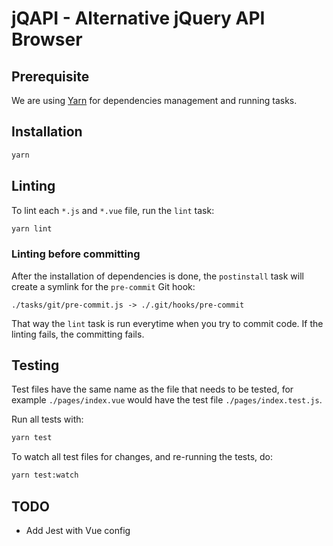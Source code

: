 # jQAPI - Alternative jQuery API Browser

## Prerequisite

We are using [Yarn](https://yarnpkg.com) for dependencies management and
running tasks.


## Installation

```bash
yarn
```


## Linting

To lint each `*.js` and `*.vue` file, run the `lint` task:

```bash
yarn lint
```

### Linting before committing

After the installation of dependencies is done, the `postinstall` task will
create a symlink for the `pre-commit` Git hook:

```
./tasks/git/pre-commit.js -> ./.git/hooks/pre-commit
```

That way the `lint` task is run everytime when you try to commit code. If the
linting fails, the committing fails.


## Testing

Test files have the same name as the file that needs to be tested, for example
`./pages/index.vue` would have the test file `./pages/index.test.js`.

Run all tests with:

```bash
yarn test
```

To watch all test files for changes, and re-running the tests, do:

```bash
yarn test:watch
```


## TODO

- Add Jest with Vue config

